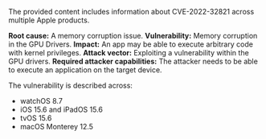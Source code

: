 The provided content includes information about CVE-2022-32821 across multiple Apple products.

**Root cause:** A memory corruption issue.
**Vulnerability:** Memory corruption in the GPU Drivers.
**Impact:** An app may be able to execute arbitrary code with kernel privileges.
**Attack vector:** Exploiting a vulnerability within the GPU drivers.
**Required attacker capabilities:** The attacker needs to be able to execute an application on the target device.

The vulnerability is described across:
- watchOS 8.7
- iOS 15.6 and iPadOS 15.6
- tvOS 15.6
- macOS Monterey 12.5
